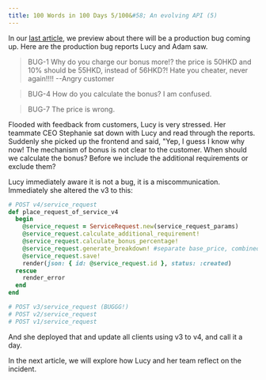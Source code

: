 ```yaml
---
title: 100 Words in 100 Days 5/100&#58; An evolving API (5)
---
```


In our [last article](/2019/11/13/100-words-in-100-days-4-an-evolving-api-4.html), we preview about there will be a production bug coming up. Here are the production bug reports Lucy and Adam saw.

> BUG-1 Why do you charge our bonus more!? the price is 50HKD and 10% should be 55HKD, instead of 56HKD?! Hate you cheater, never again!!!! --Angry customer

> BUG-4 How do you calculate the bonus? I am confused.

> BUG-7 The price is wrong.

Flooded with feedback from customers, Lucy is very stressed. Her teammate CEO Stephanie sat down with Lucy and read through the reports. Suddenly she picked up the frontend and said, "Yep, I guess I know why now! The mechanism of bonus is not clear to the customer. When should we calculate the bonus? Before we include the additional requirements or exclude them?

Lucy immediately aware it is not a bug, it is a miscommunication. Immediately she altered the v3 to this:

```ruby
# POST v4/service_request
def place_request_of_service_v4
  begin
    @service_request = ServiceRequest.new(service_request_params)
    @service_request.calculate_additional_requirement!
    @service_request.calculate_bonus_percentage!
    @service_request.generate_breakdown! #separate base_price, combined_price and total_price
    @service_request.save!
    render(json: { id: @service_request.id }, status: :created)
  rescue
    render_error
  end
end

# POST v3/service_request (BUGGG!)
# POST v2/service_request
# POST v1/service_request
```

And she deployed that and update all clients using v3 to v4, and call it a day.

In the next article, we will explore how Lucy and her team reflect on the incident.
